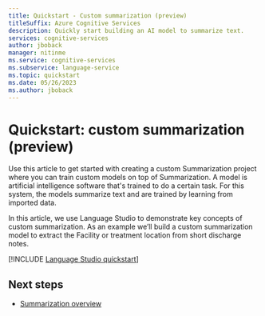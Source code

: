 ```yaml
---
title: Quickstart - Custom summarization (preview)
titleSuffix: Azure Cognitive Services
description: Quickly start building an AI model to summarize text.
services: cognitive-services
author: jboback
manager: nitinme
ms.service: cognitive-services
ms.subservice: language-service
ms.topic: quickstart
ms.date: 05/26/2023
ms.author: jboback
---
```


<!--- zone_pivot_groups: usage-custom-language-features --->
# Quickstart: custom summarization (preview)

Use this article to get started with creating a custom Summarization project where you can train custom models on top of Summarization. A model is artificial intelligence software that's trained to do a certain task. For this system, the models summarize text and are trained by learning from imported data.

In this article, we use Language Studio to demonstrate key concepts of custom summarization. As an example we’ll build a custom summarization model to extract the Facility or treatment location from short discharge notes.

<!--- >::: zone pivot="language-studio" --->

[!INCLUDE [Language Studio quickstart](../includes/quickstarts/custom-language-studio.md)]

<!---::: zone-end

::: zone pivot="rest-api"

[!INCLUDE [REST API quickstart](../includes/quickstarts/custom-rest-api.md)] 

::: zone-end --->

## Next steps

* [Summarization overview](../overview.md)